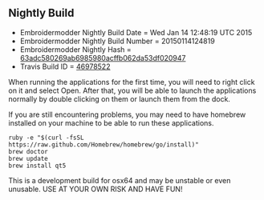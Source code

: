 
Nightly Build
------------------------------

* Embroidermodder Nightly Build Date = Wed Jan 14 12:48:19 UTC 2015
* Embroidermodder Nightly Build Number = 20150114124819
* Embroidermodder Nightly Hash = [63adc580269ab6985980acffb062da53df020947](https://github.com/Embroidermodder/Embroidermodder/commit/63adc580269ab6985980acffb062da53df020947)
* Travis Build ID = [46978522](https://travis-ci.org/Embroidermodder/Embroidermodder/builds/46978522)

When running the applications for the first time, you will need to right click on it and select Open.
After that, you will be able to launch the applications normally by double clicking on them or launch them from the dock.

If you are still encountering problems, you may need to have homebrew installed on your machine to be able to run these applications.
```
ruby -e "$(curl -fsSL https://raw.github.com/Homebrew/homebrew/go/install)"
brew doctor
brew update
brew install qt5
```

This is a development build for osx64 and may be unstable or even unusable.
USE AT YOUR OWN RISK AND HAVE FUN!

